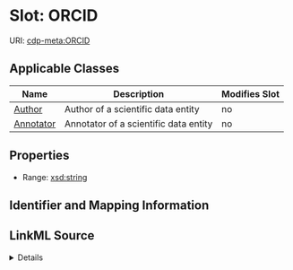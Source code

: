 # Slot: ORCID

URI: [cdp-meta:ORCID](https://cryoetdataportal.czscience.com/schema/metadata/ORCID)



<!-- no inheritance hierarchy -->




## Applicable Classes

| Name | Description | Modifies Slot |
| --- | --- | --- |
[Author](Author.md) | Author of a scientific data entity |  no  |
[Annotator](Annotator.md) | Annotator of a scientific data entity |  no  |







## Properties

* Range: [xsd:string](http://www.w3.org/2001/XMLSchema#string)





## Identifier and Mapping Information








## LinkML Source

<details>
```yaml
name: ORCID
alias: ORCID
domain_of:
- Author
- Annotator
range: string

```
</details>